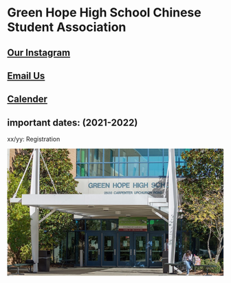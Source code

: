 <h1>Green Hope High School Chinese Student Association</h1>


<h2><a href="https://www.instagram.com/ghhscsa/">Our Instagram</a></h2>

<h2><a href="mailto:ghhscsa@gmail.com">Email Us</a></h2>

<h2><a href="about.md">Calender</a></h2>

<h2>important dates: (2021-2022)</h2>
  
  xx/yy: Registration 
  
![Green Hope](https://github.com/erik304501/GHHS-CSA/blob/main/green-hope-entrance_4.jpg?raw=true) 
